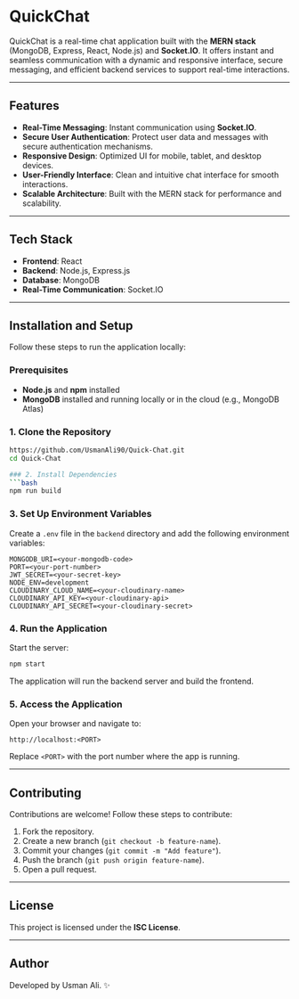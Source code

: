 
# QuickChat

QuickChat is a real-time chat application built with the **MERN stack** (MongoDB, Express, React, Node.js) and **Socket.IO**. It offers instant and seamless communication with a dynamic and responsive interface, secure messaging, and efficient backend services to support real-time interactions.

---

## Features
- **Real-Time Messaging**: Instant communication using **Socket.IO**.
- **Secure User Authentication**: Protect user data and messages with secure authentication mechanisms.
- **Responsive Design**: Optimized UI for mobile, tablet, and desktop devices.
- **User-Friendly Interface**: Clean and intuitive chat interface for smooth interactions.
- **Scalable Architecture**: Built with the MERN stack for performance and scalability.

---

## Tech Stack
- **Frontend**: React
- **Backend**: Node.js, Express.js
- **Database**: MongoDB
- **Real-Time Communication**: Socket.IO

---

## Installation and Setup
Follow these steps to run the application locally:

### Prerequisites
- **Node.js** and **npm** installed
- **MongoDB** installed and running locally or in the cloud (e.g., MongoDB Atlas)

### 1. Clone the Repository
```bash
https://github.com/UsmanAli90/Quick-Chat.git
cd Quick-Chat

### 2. Install Dependencies
```bash
npm run build
```

### 3. Set Up Environment Variables
Create a `.env` file in the `backend` directory and add the following environment variables:
```env
MONGODB_URI=<your-mongodb-code>
PORT=<your-port-number>
JWT_SECRET=<your-secret-key>
NODE_ENV=development
CLOUDINARY_CLOUD_NAME=<your-cloudinary-name>
CLOUDINARY_API_KEY=<your-cloudinary-api>
CLOUDINARY_API_SECRET=<your-cloudinary-secret>
```

### 4. Run the Application
Start the server:
```bash
npm start
```

The application will run the backend server and build the frontend.

### 5. Access the Application
Open your browser and navigate to:
```
http://localhost:<PORT>
```
Replace `<PORT>` with the port number where the app is running.


---

## Contributing
Contributions are welcome! Follow these steps to contribute:
1. Fork the repository.
2. Create a new branch (`git checkout -b feature-name`).
3. Commit your changes (`git commit -m "Add feature"`).
4. Push the branch (`git push origin feature-name`).
5. Open a pull request.

---

## License
This project is licensed under the **ISC License**.

---

## Author
Developed by Usman Ali. ✨
